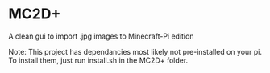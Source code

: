 # MC2D+
A clean gui to import .jpg images to Minecraft-Pi edition

Note: This project has dependancies most likely not pre-installed on your pi. To install them, just run install.sh in the MC2D+ folder.
